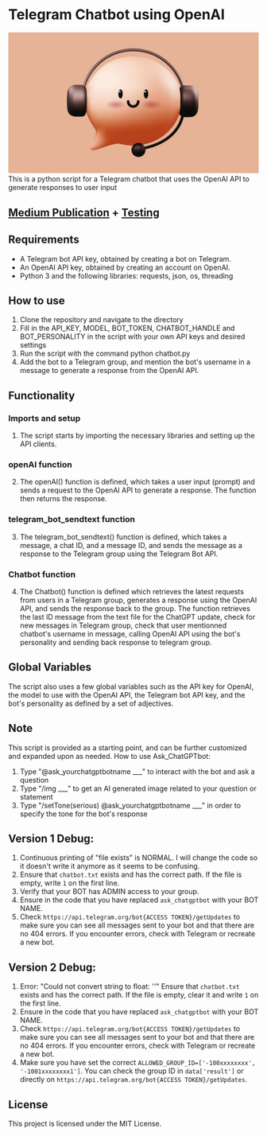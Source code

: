 # Telegram Chatbot using OpenAI
![AskGpt](https://github.com/Eloise1988/OPENAI/blob/main/PNG/askgpt.jpeg)
This is a python script for a Telegram chatbot that uses the OpenAI API to generate responses to user input

## [Medium Publication](https://levelup.gitconnected.com/create-your-own-hilarious-chatgpt-bot-in-telegram-with-python-a-step-by-step-guide-466e8a510c0d) + [Testing](https://t.me/askchatgpt) 

## Requirements
* A Telegram bot API key, obtained by creating a bot on Telegram.
* An OpenAI API key, obtained by creating an account on OpenAI.
* Python 3 and the following libraries: requests, json, os, threading

## How to use
1. Clone the repository and navigate to the directory
2. Fill in the API_KEY, MODEL, BOT_TOKEN, CHATBOT_HANDLE and BOT_PERSONALITY in the script with your own API keys and desired settings
3. Run the script with the command python chatbot.py
4. Add the bot to a Telegram group, and mention the bot's username in a message to generate a response from the OpenAI API.

## Functionality
### Imports and setup
1. The script starts by importing the necessary libraries and setting up the API clients.
### openAI function
2. The openAI() function is defined, which takes a user input (prompt) and sends a request to the OpenAI API to generate a response. The function then returns the response.
### telegram_bot_sendtext function
3. The telegram_bot_sendtext() function is defined, which takes a message, a chat ID, and a message ID, and sends the message as a response to the Telegram group using the Telegram Bot API.
### Chatbot function
4. The Chatbot() function is defined which retrieves the latest requests from users in a Telegram group, generates a response using the OpenAI API, and sends the response back to the group. The function retrieves the last ID message from the text file for the ChatGPT update, check for new messages in Telegram group, check that user mentionned chatbot's username in message, calling OpenAI API using the bot's personality and sending back response to telegram group.

## Global Variables
The script also uses a few global variables such as the API key for OpenAI, the model to use with the OpenAI API, the Telegram bot API key, and the bot's personality as defined by a set of adjectives.

## Note
This script is provided as a starting point, and can be further customized and expanded upon as needed.
How to use Ask_ChatGPTbot:

1. Type "@ask_yourchatgptbotname ___" to interact with the bot and ask a question
2. Type "/img ___" to get an AI generated image related to your question or statement
3. Type "/setTone(serious) @ask_yourchatgptbotname ___" in order to specify the tone for the bot's response


## Version 1 Debug:
1. Continuous printing of "file exists" is NORMAL. I will change the code so it doesn't write it anymore as it seems to be confusing.
2. Ensure that `chatbot.txt` exists and has the correct path. If the file is empty, write `1` on the first line.
3. Verify that your BOT has ADMIN access to your group.
4. Ensure in the code that you have replaced `ask_chatgptbot` with your BOT NAME.
5. Check `https://api.telegram.org/bot{ACCESS TOKEN}/getUpdates` to make sure you can see all messages sent to your bot and that there are no 404 errors. If you encounter errors, check with Telegram or recreate a new bot.

## Version 2 Debug:
1. Error: "Could not convert string to float: ''" Ensure that `chatbot.txt` exists and has the correct path. If the file is empty, clear it and write `1` on the first line.
2. Ensure in the code that you have replaced `ask_chatgptbot` with your BOT NAME.
3. Check `https://api.telegram.org/bot{ACCESS TOKEN}/getUpdates` to make sure you can see all messages sent to your bot and that there are no 404 errors. If you encounter errors, check with Telegram or recreate a new bot.
4. Make sure you have set the correct `ALLOWED_GROUP_ID=['-100xxxxxxxx', '-1001xxxxxxxx1']`. You can check the group ID in `data['result']` or directly on `https://api.telegram.org/bot{ACCESS TOKEN}/getUpdates`.

## License
This project is licensed under the MIT License.



